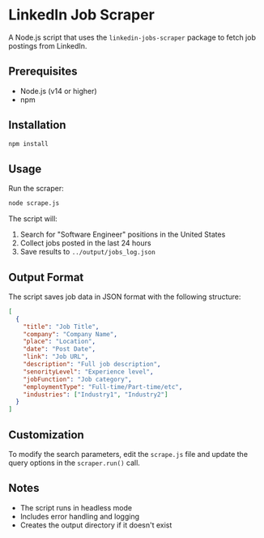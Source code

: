 # LinkedIn Job Scraper

A Node.js script that uses the `linkedin-jobs-scraper` package to fetch job postings from LinkedIn.

## Prerequisites

- Node.js (v14 or higher)
- npm

## Installation

```bash
npm install
```

## Usage

Run the scraper:

```bash
node scrape.js
```

The script will:
1. Search for "Software Engineer" positions in the United States
2. Collect jobs posted in the last 24 hours
3. Save results to `../output/jobs_log.json`

## Output Format

The script saves job data in JSON format with the following structure:

```json
[
  {
    "title": "Job Title",
    "company": "Company Name",
    "place": "Location",
    "date": "Post Date",
    "link": "Job URL",
    "description": "Full job description",
    "senorityLevel": "Experience level",
    "jobFunction": "Job category",
    "employmentType": "Full-time/Part-time/etc",
    "industries": ["Industry1", "Industry2"]
  }
]
```

## Customization

To modify the search parameters, edit the `scrape.js` file and update the query options in the `scraper.run()` call.

## Notes

- The script runs in headless mode
- Includes error handling and logging
- Creates the output directory if it doesn't exist 